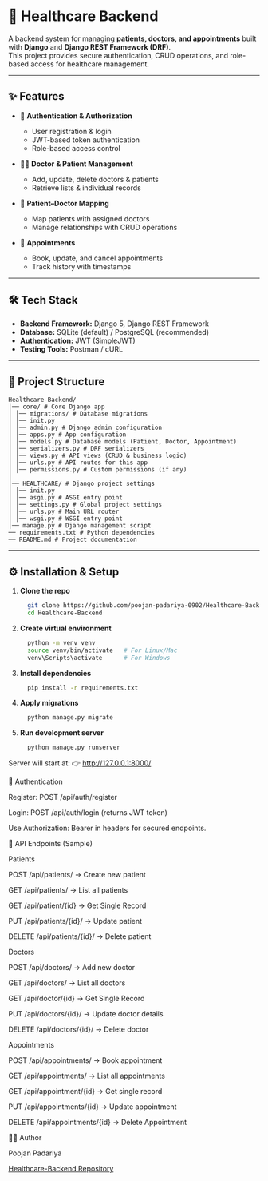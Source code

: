 # 🏥 Healthcare Backend

A backend system for managing **patients, doctors, and appointments** built with **Django** and **Django REST Framework (DRF)**.  
This project provides secure authentication, CRUD operations, and role-based access for healthcare management.

---

## ✨ Features

- 👤 **Authentication & Authorization**
  - User registration & login
  - JWT-based token authentication
  - Role-based access control

- 🧑‍⚕️ **Doctor & Patient Management**
  - Add, update, delete doctors & patients
  - Retrieve lists & individual records

- 🔗 **Patient–Doctor Mapping**
  - Map patients with assigned doctors
  - Manage relationships with CRUD operations

- 📅 **Appointments**
  - Book, update, and cancel appointments
  - Track history with timestamps

---

## 🛠️ Tech Stack

- **Backend Framework:** Django 5, Django REST Framework  
- **Database:** SQLite (default) / PostgreSQL (recommended)  
- **Authentication:** JWT (SimpleJWT)  
- **Testing Tools:** Postman / cURL  

---

## 📂 Project Structure

```
Healthcare-Backend/
│── core/ # Core Django app
│ │── migrations/ # Database migrations
│ │── init.py
│ │── admin.py # Django admin configuration
│ │── apps.py # App configuration
│ │── models.py # Database models (Patient, Doctor, Appointment)
│ │── serializers.py # DRF serializers
│ │── views.py # API views (CRUD & business logic)
│ │── urls.py # API routes for this app
│ │── permissions.py # Custom permissions (if any)
│
│── HEALTHCARE/ # Django project settings
│ │── init.py
│ │── asgi.py # ASGI entry point
│ │── settings.py # Global project settings
│ │── urls.py # Main URL router
│ │── wsgi.py # WSGI entry point
│── manage.py # Django management script
── requirements.txt # Python dependencies
── README.md # Project documentation
```

---

## ⚙️ Installation & Setup

1. **Clone the repo**
   ```bash
     git clone https://github.com/poojan-padariya-0902/Healthcare-Backend.git
     cd Healthcare-Backend
   ```

2. **Create virtual environment**
   ```bash
     python -m venv venv
     source venv/bin/activate   # For Linux/Mac
     venv\Scripts\activate      # For Windows

3. **Install dependencies**
   ```bash
     pip install -r requirements.txt

4. **Apply migrations**
   ```bash
     python manage.py migrate
   
5. **Run development server**
   ```bash
     python manage.py runserver

Server will start at:
👉 http://127.0.0.1:8000/

🔑 Authentication

Register: POST /api/auth/register

Login: POST /api/auth/login (returns JWT token)

Use Authorization: Bearer <token> in headers for secured endpoints.

📌 API Endpoints (Sample)

Patients

POST /api/patients/ → Create new patient

GET /api/patients/ → List all patients

GET /api/patient/{id} → Get Single Record

PUT /api/patients/{id}/ → Update patient

DELETE /api/patients/{id}/ → Delete patient

Doctors

POST /api/doctors/ → Add new doctor

GET /api/doctors/ → List all doctors

GET /api/doctor/{id} → Get Single Record

PUT /api/doctors/{id}/ → Update doctor details

DELETE /api/doctors/{id}/ → Delete doctor

Appointments

POST /api/appointments/ → Book appointment

GET /api/appointments/ → List all appointments

GET /api/appointment/{id} → Get single record

PUT /api/appointments/{id} → Update appointment

DELETE /api/appointments/{id} → Delete Appointment

👨‍💻 Author

Poojan Padariya

[Healthcare-Backend Repository](https://github.com/poojan-padariya-0902/Healthcare-Backend)




